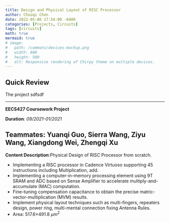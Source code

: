 ```yaml
---
title: Design and Physical Layout of RISC Processor 
author: Chuoqi Chen
date: 2022-05-06 17:54:00 -0400
categories: [Projects, Circuits]
tags: [circuits]
math: true
mermaid: true
# image:
#   path: /commons/devices-mockup.png
#   width: 800
#   height: 500
#   alt: Responsive rendering of Chirpy theme on multiple devices.
---
```

## Quick Review
The project sdfsdf

---
**EECS427 Coursework Project**         

**Duration**: *09/2021-01/2021*

**Teammates**: Yuanqi Guo, Sierra Wang, Ziyu Wang, Xiangdong Wei, Zhengqi Xu
---

**Content Description**:Physical Design of RISC Processor from scratch.
- Implementing a RISC processor in Cadence Virtuoso supporting 45 instructions including Multiplication, add.
- Implementing a computer-in-memory processing element using 9T SRAM and ADC based on Sense Amplifier to accelerate multiply-and-accumulate (MAC) computation. 
- Fine-tuning compensation capacitance to obtain the precise matric-vector-multiplication (MVM) results.
- Implement physical layout techniques such as multi-fingers, repeaters design, power ring, multi-mental connection fixing Antenna Rules.
- Area: 517.6×491.8 $\mu m^2$   

